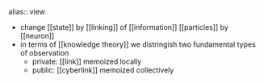 alias:: view

- change [[state]] by [[linking]] of [[information]] [[particles]] by [[neuron]]
- in terms of [[knowledge theory]] we distringish two fundamental types of observation
	- private: [[link]] memoized locally
	- public: [[cyberlink]] memoized collectively